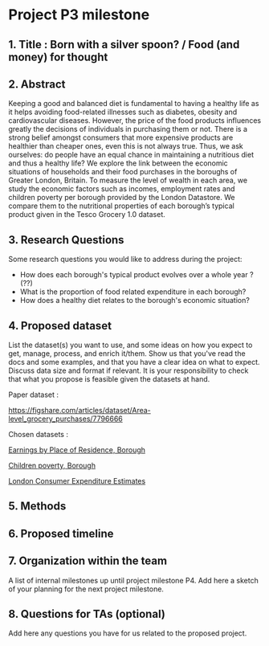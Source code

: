 # Project P3 milestone

## 1. Title : Born with a silver spoon? / Food (and money) for thought


## 2. Abstract
[comment]: <> (A 150 word description of the project idea, goals, datasets used. What's the motivation behind your project? How do you propose to extend the analysis from the paper? What story would you like to tell, and why?)
Keeping a good and balanced diet is fundamental to having a healthy life as it helps avoiding food-related illnesses such as diabetes, obesity and cardiovascular diseases. However, the price of the food products influences greatly the decisions of individuals in purchasing them or not. There is a strong belief amongst consumers that more expensive products are healthier than cheaper ones, even this is not always true. Thus, we ask ourselves: do people have an equal chance in maintaining a nutritious diet and thus a healthy life? We explore the link between the economic situations of households and their food purchases in the boroughs of Greater London, Britain. To measure the level of wealth in each area, we study the economic factors such as incomes, employment rates and children poverty per borough provided by the London Datastore. We compare them to the nutritional properties of each borough’s typical product given in the Tesco Grocery 1.0 dataset. 


## 3. Research Questions
Some research questions you would like to address during the project:
- How does each borough's typical product evolves over a whole year ? (??)
- What is the proportion of food related expenditure in each borough?
- How does a healthy diet relates to the borough's economic situation?


## 4. Proposed dataset
List the dataset(s) you want to use, and some ideas on how you expect to get, manage, process, and enrich it/them. Show us that you've read the docs and some examples, and that you have a clear idea on what to expect. Discuss data size and format if relevant. It is your responsibility to check that what you propose is feasible given the datasets at hand.

Paper dataset :

https://figshare.com/articles/dataset/Area-level_grocery_purchases/7796666

Chosen datasets :

[Earnings by Place of Residence, Borough](https://data.london.gov.uk/dataset/earnings-place-residence-borough) 

[Children poverty, Borough](https://data.london.gov.uk/dataset/children-poverty-borough)

[London Consumer Expenditure Estimates](https://data.london.gov.uk/dataset/london-consumer-expenditure-estimates-2011-2036)

## 5. Methods


## 6. Proposed timeline


## 7. Organization within the team
A list of internal milestones up until project milestone P4. Add here a sketch of your planning for the next project milestone.


## 8. Questions for TAs (optional)
Add here any questions you have for us related to the proposed project.
